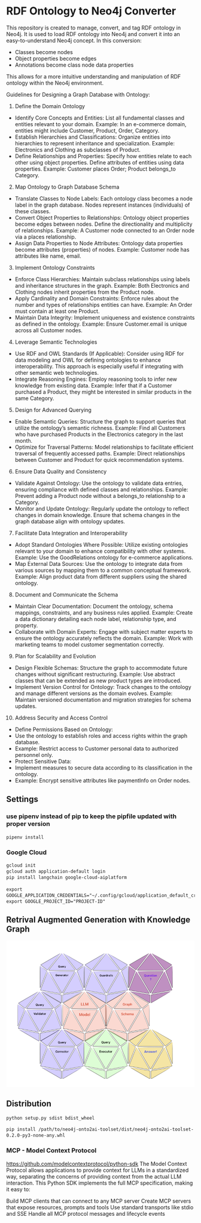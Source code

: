 # RDF Ontology to Neo4j Converter

This repository is created to manage, convert, and tag RDF ontology in Neo4j. It is used to load RDF ontology into Neo4j and convert it into an easy-to-understand Neo4j concept. In this conversion:

- Classes become nodes
- Object properties become edges
- Annotations become class node data properties

This allows for a more intuitive understanding and manipulation of RDF ontology within the Neo4j environment.

Guidelines for Designing a Graph Database with Ontology:

1. Define the Domain Ontology

- Identify Core Concepts and Entities: List all fundamental classes and entities relevant to your domain. Example: In an e-commerce domain, entities might include Customer, Product, Order, Category.
- Establish Hierarchies and Classifications: Organize entities into hierarchies to represent inheritance and specialization. Example: Electronics and Clothing as subclasses of Product.
- Define Relationships and Properties: Specify how entities relate to each other using object properties. Define attributes of entities using data properties. Example: Customer places Order; Product belongs_to Category.

2. Map Ontology to Graph Database Schema

- Translate Classes to Node Labels: Each ontology class becomes a node label in the graph database. Nodes represent instances (individuals) of these classes.
- Convert Object Properties to Relationships: Ontology object properties become edges between nodes. Define the directionality and multiplicity of relationships. Example: A Customer node connected to an Order node via a places relationship.
- Assign Data Properties to Node Attributes: Ontology data properties become attributes (properties) of nodes. Example: Customer node has attributes like name, email.

3. Implement Ontology Constraints

- Enforce Class Hierarchies: Maintain subclass relationships using labels and inheritance structures in the graph. Example: Both Electronics and Clothing nodes inherit properties from the Product node.
- Apply Cardinality and Domain Constraints: Enforce rules about the number and types of relationships entities can have. Example: An Order must contain at least one Product.
- Maintain Data Integrity: Implement uniqueness and existence constraints as defined in the ontology. Example: Ensure Customer.email is unique across all Customer nodes.

4. Leverage Semantic Technologies

- Use RDF and OWL Standards (If Applicable): Consider using RDF for data modeling and OWL for defining ontologies to enhance interoperability. This approach is especially useful if integrating with other semantic web technologies.
- Integrate Reasoning Engines: Employ reasoning tools to infer new knowledge from existing data. Example: Infer that if a Customer purchased a Product, they might be interested in similar products in the same Category.

5. Design for Advanced Querying

- Enable Semantic Queries: Structure the graph to support queries that utilize the ontology’s semantic richness. Example: Find all Customers who have purchased Products in the Electronics category in the last month.
- Optimize for Traversal Patterns: Model relationships to facilitate efficient traversal of frequently accessed paths. Example: Direct relationships between Customer and Product for quick recommendation systems.

6. Ensure Data Quality and Consistency

- Validate Against Ontology: Use the ontology to validate data entries, ensuring compliance with defined classes and relationships. Example: Prevent adding a Product node without a belongs_to relationship to a Category.
- Monitor and Update Ontology: Regularly update the ontology to reflect changes in domain knowledge. Ensure that schema changes in the graph database align with ontology updates.

7. Facilitate Data Integration and Interoperability

- Adopt Standard Ontologies Where Possible: Utilize existing ontologies relevant to your domain to enhance compatibility with other systems. Example: Use the GoodRelations ontology for e-commerce applications.
- Map External Data Sources: Use the ontology to integrate data from various sources by mapping them to a common conceptual framework. Example: Align product data from different suppliers using the shared ontology.

8. Document and Communicate the Schema

- Maintain Clear Documentation: Document the ontology, schema mappings, constraints, and any business rules applied. Example: Create a data dictionary detailing each node label, relationship type, and property.
- Collaborate with Domain Experts: Engage with subject matter experts to ensure the ontology accurately reflects the domain. Example: Work with marketing teams to model customer segmentation correctly.

9. Plan for Scalability and Evolution

- Design Flexible Schemas: Structure the graph to accommodate future changes without significant restructuring. Example: Use abstract classes that can be extended as new product types are introduced.
- Implement Version Control for Ontology: Track changes to the ontology and manage different versions as the domain evolves. Example: Maintain versioned documentation and migration strategies for schema updates.

10. Address Security and Access Control

- Define Permissions Based on Ontology:
- Use the ontology to establish roles and access rights within the graph database.
- Example: Restrict access to Customer personal data to authorized personnel only.
- Protect Sensitive Data:
- Implement measures to secure data according to its classification in the ontology.
- Example: Encrypt sensitive attributes like paymentInfo on Order nodes.

## Settings
### use pipenv instead of pip to keep the pipfile updated with proper version
```
pipenv install 
```
### Google Cloud
```commandline
gcloud init
gcloud auth application-default login
pip install langchain google-cloud-aiplatform

export GOOGLE_APPLICATION_CREDENTIALS="~/.config/gcloud/application_default_credentials.json"
export GOOGLE_PROJECT_ID="PROJECT-ID"

```
## Retrival Augmented Generation with Knowledge Graph
![img.png](resource/images/qa_workflow.png)

## Distribution
```commandline
python setup.py sdist bdist_wheel
```

```commandline
pip install /path/to/neo4j-onto2ai-toolset/dist/neo4j-onto2ai-toolset-0.2.0-py3-none-any.whl
```

### MCP - Model Context Protocol
https://github.com/modelcontextprotocol/python-sdk
The Model Context Protocol allows applications to provide context for LLMs in a standardized way, separating the concerns of providing context from the actual LLM interaction. This Python SDK implements the full MCP specification, making it easy to:

Build MCP clients that can connect to any MCP server
Create MCP servers that expose resources, prompts and tools
Use standard transports like stdio and SSE
Handle all MCP protocol messages and lifecycle events


